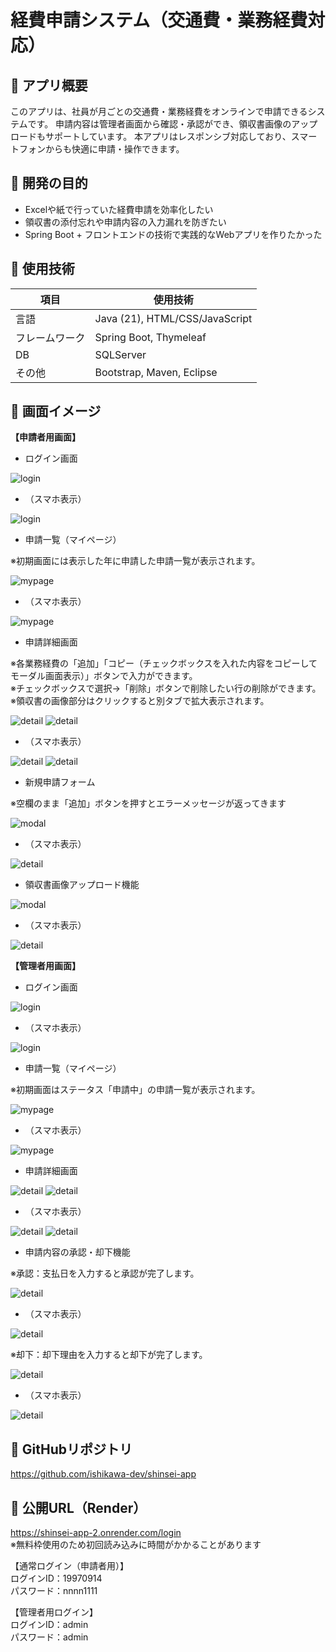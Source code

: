# 経費申請システム（交通費・業務経費対応）

## 🌟 アプリ概要

このアプリは、社員が月ごとの交通費・業務経費をオンラインで申請できるシステムです。
申請内容は管理者画面から確認・承認ができ、領収書画像のアップロードもサポートしています。
本アプリはレスポンシブ対応しており、スマートフォンからも快適に申請・操作できます。

## 🎯 開発の目的

- Excelや紙で行っていた経費申請を効率化したい
- 領収書の添付忘れや申請内容の入力漏れを防ぎたい
- Spring Boot + フロントエンドの技術で実践的なWebアプリを作りたかった

## 🔧 使用技術

| 項目         | 使用技術                       |
|--------------|--------------------------------|
| 言語         | Java (21), HTML/CSS/JavaScript |
| フレームワーク | Spring Boot, Thymeleaf          |
| DB           | SQLServer                          |
| その他       | Bootstrap, Maven, Eclipse       |

## 📸 画面イメージ

**【申請者用画面】**
- ログイン画面

![login](images/login.png)

- （スマホ表示）

![login](images/login-mobile.png)

- 申請一覧（マイページ）<br> 

※初期画面には表示した年に申請した申請一覧が表示されます。

![mypage](images/mypage.png)

- （スマホ表示）

![mypage](images/mypage-mobile.png)

- 申請詳細画面<br>

※各業務経費の「追加」「コピー（チェックボックスを入れた内容をコピーしてモーダル画面表示）」ボタンで入力ができます。<br>
※チェックボックスで選択→「削除」ボタンで削除したい行の削除ができます。
※領収書の画像部分はクリックすると別タブで拡大表示されます。

![detail](images/detail-1.png)
![detail](images/detail-2.png)

- （スマホ表示）

![detail](images/detail-mobile-1.png)
![detail](images/detail-mobile-2.png)

- 新規申請フォーム  

※空欄のまま「追加」ボタンを押すとエラーメッセージが返ってきます

![modal](images/detail-3.png)

- （スマホ表示）

![detail](images/detail-mobile-3.png)

- 領収書画像アップロード機能

![modal](images/detail-5.png)

- （スマホ表示）

![detail](images/detail-mobile-5.png)


**【管理者用画面】**
- ログイン画面

![login](images/admin-login.png)

- （スマホ表示）

![login](images/admin-mobile-login.png)

- 申請一覧（マイページ）

※初期画面はステータス「申請中」の申請一覧が表示されます。

![mypage](images/admin-mypage-2.png)

- （スマホ表示）

![mypage](images/admin-moblie-mypage-2.png)

- 申請詳細画面

![detail](images/admin-detail-1.png)
![detail](images/admin-detail-2.png)

- （スマホ表示）

![detail](images/admin-mobile-detail-1.png)
![detail](images/admin-mobile-detail-2.png)


- 申請内容の承認・却下機能

※承認：支払日を入力すると承認が完了します。

![detail](images/admin-detail-3.png)

- （スマホ表示）

![detail](images/admin-mobile-detail-3.png)

※却下：却下理由を入力すると却下が完了します。

![detail](images/admin-detail-4.png)

- （スマホ表示）

![detail](images/admin-mobile-detail-4.png)


## 🔗 GitHubリポジトリ

https://github.com/ishikawa-dev/shinsei-app

## 🚀 公開URL（Render）

https://shinsei-app-2.onrender.com/login<br>
※無料枠使用のため初回読み込みに時間がかかることがあります

【通常ログイン（申請者用）】<br>
ログインID：19970914<br>
パスワード：nnnn1111<br>

【管理者用ログイン】<br>
ログインID：admin<br>
パスワード：admin<br>
